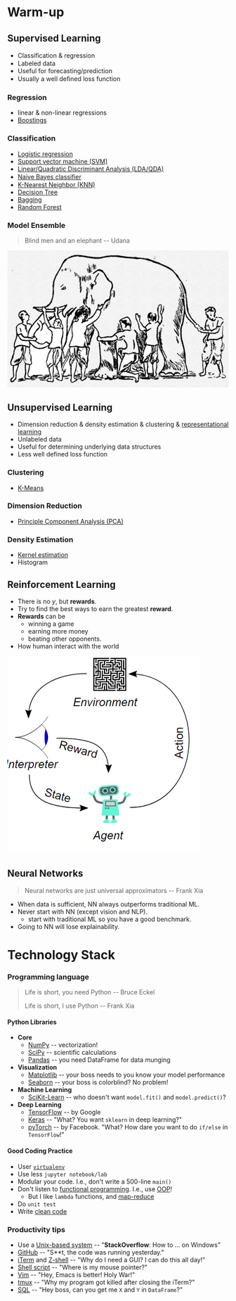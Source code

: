 # Warm-up

## Supervised Learning
* Classiﬁcation & regression
* Labeled data
* Useful for forecasting/prediction
* Usually a well deﬁned loss function 

### Regression
* linear & non-linear regressions
* [Boostings](http://xgboost.readthedocs.io/en/latest/)

### Classification
* [Logistic regression](https://en.wikipedia.org/wiki/Logistic_regression)
* [Support vector machine (SVM)](https://en.wikipedia.org/wiki/Support_vector_machine)
* [Linear/Quadratic Discriminant Analysis (LDA/QDA)](https://en.wikipedia.org/wiki/Linear_discriminant_analysis)
* [Naive Bayes classiﬁer](https://en.wikipedia.org/wiki/Naive_Bayes_classifier)
* [K-Nearest Neighbor (KNN)](https://en.wikipedia.org/wiki/K-nearest_neighbors_algorithm)
* [Decision Tree](https://en.wikipedia.org/wiki/Decision_tree)
* [Bagging](https://en.wikipedia.org/wiki/Bootstrap_aggregating)
* [Random Forest](https://en.wikipedia.org/wiki/Random_forest)

### Model Ensemble
> Blind men and an elephant -- Udana

![-c](images/bline_men.gif)


## Unsupervised Learning
* Dimension reduction & density estimation & clustering & [representational learning](https://en.wikipedia.org/wiki/Feature_learning)
* Unlabeled data
* Useful for determining underlying data structures
* Less well defined loss function

### Clustering
* [K-Means](https://en.wikipedia.org/wiki/K-means_clustering)

### Dimension Reduction
* [Principle Component Analysis (PCA)](https://en.wikipedia.org/wiki/Principal_component_analysis)

### Density Estimation
* [Kernel estimation](https://en.wikipedia.org/wiki/Kernel_density_estimation)
* Histogram

## Reinforcement Learning
* There is no $y$, but **rewards**.
* Try to find the best ways to earn the greatest **reward**.
* **Rewards** can be 
    * winning a game
    * earning more money
    * beating other opponents. 
* How human interact with the world

![-c](images/rl.png)


## Neural Networks
> Neural networks are just universal approximators -- Frank Xia

* When data is sufficient, NN always outperforms traditional ML.
* Never start with NN (except vision and NLP).
    * start with traditional ML so you have a good benchmark. 
* Going to NN will lose explainability.

# Technology Stack

### Programming language

> Life is short, you need Python -- Bruce Eckel
>
> Life is short, I use Python -- Frank Xia

#### Python Libraries
* **Core**
    * [NumPy](https://github.com/numpy/numpy) -- vectorization!
    * [SciPy](https://github.com/scipy/scipy) -- scientific calculations
    * [Pandas](https://github.com/pandas-dev/pandas) -- you need DataFrame for data munging
* **Visualization**
    * [Matplotlib](https://github.com/matplotlib/matplotlib) -- your boss needs to you know your model performance
    * [Seaborn](https://github.com/mwaskom/seaborn) -- your boss is colorblind? No problem!
* **Machine Learning**
    * [SciKit-Learn](https://github.com/scikit-learn/scikit-learn) -- who doesn't want `model.fit()` and `model.predict()`?
* **Deep Learning**
    * [TensorFlow](https://github.com/tensorflow/tensorflow) -- by Google
    * [Keras](https://github.com/keras-team/keras) -- "What? You want `sklearn` in deep learning?"
    * [pyTorch](https://github.com/pytorch/pytorch) -- by Facebook. "What? How dare you want to do `if/else` in `TensorFlow`!"

    
#### Good Coding Practice
* User [`virtualenv`](https://virtualenv.pypa.io/en/stable/)
* Use less `jupyter notebook/lab`
* Modular your code. I.e., don't write a 500-line `main()`
* Don't listen to [functional programming](https://en.wikipedia.org/wiki/Functional_programming). I.e., use [OOP](https://en.wikipedia.org/wiki/Object-oriented_programming)!
    * But I like `lambda` functions, and [map-reduce](https://www.python-course.eu/lambda.php)
* Do `unit test`
* Write [clean code](https://www.amazon.com/Clean-Code-Handbook-Software-Craftsmanship/dp/0132350882)

### Productivity tips
* Use a [Unix-based system](https://en.wikipedia.org/wiki/Unix) -- "**StackOverflow**: How to ... on Windows"
* [GitHub](https://github.com/) -- "S**t, the code was running yesterday."
* [iTerm](https://www.iterm2.com/) and [Z-shell](http://ohmyz.sh/) -- "Why do I need a GUI? I can do this all day!"
* [Shell script](https://en.wikipedia.org/wiki/Shell_script) -- "Where is my mouse pointer?"
* [Vim](https://vim-adventures.com/) -- "Hey, Emacs is better! Holy War!"
* [tmux](https://hackernoon.com/a-gentle-introduction-to-tmux-8d784c404340) -- "Why my program got killed after closing the iTerm?"
* [SQL](https://www.w3schools.com/sql/sql_intro.asp) -- "Hey boss, can you get me `X` and `Y` in `DataFrame`?"



